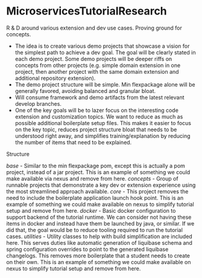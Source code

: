 # MicroservicesTutorialResearch
R &amp; D around various extension and dev use cases. Proving ground for concepts.

- The idea is to create various demo projects that showcase a vision for the simplest path to achieve a dev goal. The goal will be clearly stated in each demo project. Some demo projects will be deeper riffs on concepts from other projects (e.g. simple domain extension in one project, then another project with the same domain extension and additional repository extension).
- The demo project structure will be simple. Min flexpackage alone will be generally favored, avoiding balanced and granular bloat.
- Will consume framework and demo artifacts from the latest relevant develop branches.
- One of the key goals will be to lazer focus on the interesting code extension and customization topics. We want to reduce as much as possible additional boilerplate setup files. This makes it easier to focus on the key topic, reduces project structure bloat that needs to be understood right away, and simplifies training/explanation by reducing the number of items that need to be explained.


Structure

*base* - Similar to the min flexpackage pom, except this is actually a pom project, instead of a jar project. This is an example of something we could make available via nexus and remove from here.
*concepts* - Group of runnable projects that demonstrate a key dev or extension experience using the most streamlined approach available.
*core* - This project removes the need to include the boilerplate application launch hook point. This is an example of something we could make available on nexus to simplify tutorial setup and remove from here.
*docker* - Basic docker configuration to support backend of the tutorial runtime. We can consider not having these items in docker and instead have them be launched by java, or similar. If we did that, the goal would be to reduce tooling required to run the tutorial cases.
*utilities* - Utility classes to help with build simplification are included here. This serves duties like automatic generation of liquibase schema and spring configuration overrides to point to the generated liquibase changelogs. This removes more boilerplate that a student needs to create on their own. This is an example of something we could make available on nexus to simplify tutorial setup and remove from here.
